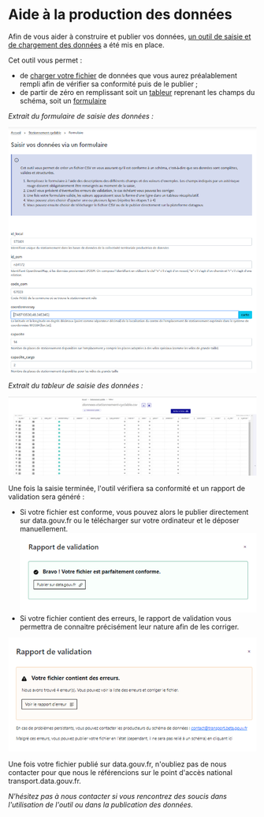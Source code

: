 # Aide à la production des données

Afin de vous aider à construire et publier vos données, [un outil de saisie et de chargement des données](https://publier.etalab.studio/select?schema=etalab%2Fschema-stationnement-cyclable) a été mis en place.&#x20;

Cet outil vous permet :&#x20;

* de [charger votre fichier](https://publier.etalab.studio/upload?schema=etalab%2Fschema-stationnement-cyclable) de données que vous aurez préalablement rempli afin de vérifier sa conformité puis de le publier ;
* de partir de zéro en remplissant soit un [tableur](https://publier.etalab.studio/table?schema=etalab%2Fschema-stationnement-cyclable) reprenant les champs du schéma, soit un [formulaire ](https://publier.etalab.studio/form?schema=etalab%2Fschema-stationnement-cyclable)

_Extrait du formulaire de saisie des données :_&#x20;

<img src="../../.gitbook/assets/image (173) (1).png" alt="" data-size="original">

_Extrait du tableur de saisie des données :_&#x20;

<img src="../../.gitbook/assets/image (180) (1).png" alt="" data-size="original">



Une fois la saisie terminée, l'outil vérifiera sa conformité et un rapport de validation sera généré :&#x20;

* Si votre fichier est conforme, vous pouvez alors le publier directement sur data.gouv.fr ou le télécharger sur votre ordinateur et le déposer manuellement.<img src="../../.gitbook/assets/image (170).png" alt="" data-size="original">
* Si votre fichier contient des erreurs, le rapport de validation vous permettra de connaitre précisément leur nature afin de les corriger.&#x20;

&#x20;<img src="../../.gitbook/assets/image (171).png" alt="" data-size="original">

Une fois votre fichier publié sur data.gouv.fr, n'oubliez pas de nous contacter pour que nous le référencions sur le point d'accès national transport.data.gouv.fr.&#x20;

_N'hésitez pas à nous contacter si vous rencontrez des soucis dans l'utilisation de l'outil ou dans la publication des données._&#x20;

